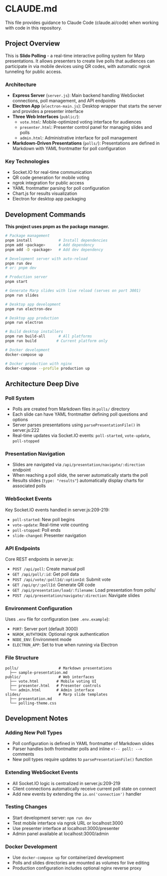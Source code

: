 # CLAUDE.md

This file provides guidance to Claude Code (claude.ai/code) when working with code in this repository.

## Project Overview

This is **Slido Polling** - a real-time interactive polling system for Marp presentations. It allows presenters to create live polls that audiences can participate in via mobile devices using QR codes, with automatic ngrok tunneling for public access.

### Architecture

- **Express Server** (`server.js`): Main backend handling WebSocket connections, poll management, and API endpoints
- **Electron App** (`electron-main.js`): Desktop wrapper that starts the server and provides a presenter interface
- **Three Web Interfaces** (`public/`):
  - `vote.html`: Mobile-optimized voting interface for audiences
  - `presenter.html`: Presenter control panel for managing slides and polls
  - `admin.html`: Administrative interface for poll management
- **Markdown-Driven Presentations** (`polls/`): Presentations are defined in Markdown with YAML frontmatter for poll configuration

### Key Technologies
- Socket.IO for real-time communication
- QR code generation for mobile voting
- ngrok integration for public access
- YAML frontmatter parsing for poll configuration
- Chart.js for results visualization
- Electron for desktop app packaging

## Development Commands

**This project uses pnpm as the package manager.**

```bash
# Package management
pnpm install            # Install dependencies
pnpm add <package>      # Add dependency
pnpm add -D <package>   # Add dev dependency

# Development server with auto-reload
pnpm run dev
# or: pnpm dev

# Production server
pnpm start

# Generate Marp slides with live reload (serves on port 3001)
pnpm run slides

# Desktop app development
pnpm run electron-dev

# Desktop app production
pnpm run electron

# Build desktop installers
pnpm run build-all      # All platforms
pnpm run build         # Current platform only

# Docker development
docker-compose up

# Docker production with nginx
docker-compose --profile production up
```

## Architecture Deep Dive

### Poll System
- Polls are created from Markdown files in `polls/` directory
- Each slide can have YAML frontmatter defining poll questions and options
- Server parses presentations using `parsePresentationFile()` in server.js:222
- Real-time updates via Socket.IO events: `poll-started`, `vote-update`, `poll-stopped`

### Presentation Navigation
- Slides are navigated via `/api/presentation/navigate/:direction` endpoint
- When reaching a poll slide, the server automatically starts the poll
- Results slides (`type: "results"`) automatically display charts for associated polls

### WebSocket Events
Key Socket.IO events handled in server.js:209-219:
- `poll-started`: New poll begins
- `vote-update`: Real-time vote counting
- `poll-stopped`: Poll ends
- `slide-changed`: Presenter navigation

### API Endpoints
Core REST endpoints in server.js:
- `POST /api/poll`: Create manual poll
- `GET /api/poll/:id`: Get poll data  
- `POST /api/vote/:pollId/:optionId`: Submit vote
- `GET /api/qr/:pollId`: Generate QR code
- `GET /api/presentation/load/:filename`: Load presentation from polls/
- `POST /api/presentation/navigate/:direction`: Navigate slides

### Environment Configuration
Uses `.env` file for configuration (see `.env.example`):
- `PORT`: Server port (default 3000)
- `NGROK_AUTHTOKEN`: Optional ngrok authentication
- `NODE_ENV`: Environment mode
- `ELECTRON_APP`: Set to true when running via Electron

### File Structure
```
polls/                  # Markdown presentations
  ├── sample-presentation.md
public/                 # Web interfaces
  ├── vote.html        # Mobile voting UI
  ├── presenter.html   # Presenter controls
  └── admin.html       # Admin interface
slides/                 # Marp slide templates
  ├── presentation.md
  └── polling-theme.css
```

## Development Notes

### Adding New Poll Types
- Poll configuration is defined in YAML frontmatter of Markdown slides
- Parser handles both frontmatter polls and inline `<!-- poll: -->` comments
- New poll types require updates to `parsePresentationFile()` function

### Extending WebSocket Events
- All Socket.IO logic is centralized in server.js:209-219
- Client connections automatically receive current poll state on connect
- Add new events by extending the `io.on('connection')` handler

### Testing Changes
- Start development server: `npm run dev`
- Test mobile interface via ngrok URL or localhost:3000
- Use presenter interface at localhost:3000/presenter
- Admin panel available at localhost:3000/admin

### Docker Development
- Use `docker-compose up` for containerized development
- Polls and slides directories are mounted as volumes for live editing
- Production configuration includes optional nginx reverse proxy